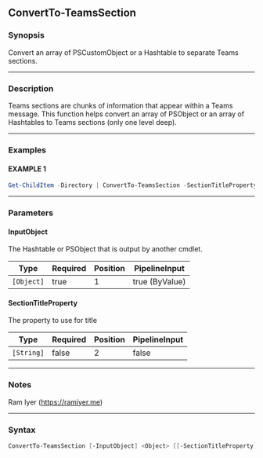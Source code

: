 ConvertTo-TeamsSection
----------------------




### Synopsis
Convert an array of PSCustomObject or a Hashtable to separate Teams sections.



---


### Description

Teams sections are chunks of information that appear within a Teams message. This function helps convert an array of PSObject or an array of Hashtables to Teams sections (only one level deep).



---


### Examples
#### EXAMPLE 1
```PowerShell
Get-ChildItem -Directory | ConvertTo-TeamsSection -SectionTitleProperty Name
```



---


### Parameters
#### **InputObject**

The Hashtable or PSObject that is output by another cmdlet.






|Type      |Required|Position|PipelineInput |
|----------|--------|--------|--------------|
|`[Object]`|true    |1       |true (ByValue)|



#### **SectionTitleProperty**

The property to use for title






|Type      |Required|Position|PipelineInput|
|----------|--------|--------|-------------|
|`[String]`|false   |2       |false        |





---


### Notes
Ram Iyer (https://ramiyer.me)



---


### Syntax
```PowerShell
ConvertTo-TeamsSection [-InputObject] <Object> [[-SectionTitleProperty] <String>] [<CommonParameters>]
```
